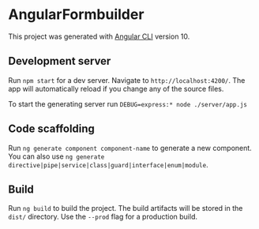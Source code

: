 # AngularFormbuilder

This project was generated with [Angular CLI](https://github.com/angular/angular-cli) version 10.

## Development server

Run `npm start` for a dev server. Navigate to `http://localhost:4200/`. The app will automatically reload if you change any of the source files.

To start the generating server run `DEBUG=express:* node ./server/app.js`

## Code scaffolding

Run `ng generate component component-name` to generate a new component. You can also use `ng generate directive|pipe|service|class|guard|interface|enum|module`.

## Build

Run `ng build` to build the project. The build artifacts will be stored in the `dist/` directory. Use the `--prod` flag for a production build.
